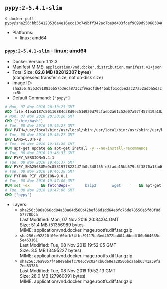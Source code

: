 ## `pypy:2-5.4.1-slim`

```console
$ docker pull pypy@sha256:bb554120536a4e16ecc10c749bff342ac7be9d403fcef9099d9306838488249f
```

-	Platforms:
	-	linux; amd64

### `pypy:2-5.4.1-slim` - linux; amd64

-	Docker Version: 1.12.3
-	Manifest MIME: `application/vnd.docker.distribution.manifest.v2+json`
-	Total Size: **82.8 MB (82812307 bytes)**  
	(compressed transfer size, not on-disk size)
-	Image ID: `sha256:85b3c918836b57b3eca873c2f9eacfd644babf51cd5e2ac27a52adba5daccc5b`
-	Default Command: `["pypy"]`

```dockerfile
# Mon, 07 Nov 2016 20:30:25 GMT
ADD file:41ea5187c50116884c38d9ec51d920d79cfaeb2a61c52e07a97f457419a10a4f in / 
# Mon, 07 Nov 2016 20:30:26 GMT
CMD ["/bin/bash"]
# Tue, 08 Nov 2016 19:46:27 GMT
ENV PATH=/usr/local/bin:/usr/local/sbin:/usr/local/bin:/usr/sbin:/usr/bin:/sbin:/bin
# Tue, 08 Nov 2016 19:46:27 GMT
ENV LANG=C.UTF-8
# Tue, 08 Nov 2016 19:46:36 GMT
RUN apt-get update && apt-get install -y --no-install-recommends 		ca-certificates 		libexpat1 		libffi6 		libgdbm3 		libsqlite3-0 	&& rm -rf /var/lib/apt/lists/*
# Tue, 08 Nov 2016 19:46:37 GMT
ENV PYPY_VERSION=5.4.1
# Tue, 08 Nov 2016 19:46:37 GMT
ENV PYPY_SHA256SUM=9c85319778224d7fb0c348f55fe3fada15bb579c5f3870a13ad63b42a737dd72
# Tue, 08 Nov 2016 19:46:38 GMT
ENV PYTHON_PIP_VERSION=9.0.1
# Tue, 08 Nov 2016 19:47:06 GMT
RUN set -ex 	&& fetchDeps=' 		bzip2 		wget 	' 	&& apt-get update && apt-get install -y $fetchDeps --no-install-recommends && rm -rf /var/lib/apt/lists/* 		&& wget -O pypy.tar.bz2 "https://bitbucket.org/pypy/pypy/downloads/pypy2-v${PYPY_VERSION}-linux64.tar.bz2" 	&& echo "$PYPY_SHA256SUM  pypy.tar.bz2" | sha256sum -c 	&& tar -xjC /usr/local --strip-components=1 -f pypy.tar.bz2 	&& rm pypy.tar.bz2 			&& wget -O /tmp/get-pip.py 'https://bootstrap.pypa.io/get-pip.py' 		&& pypy /tmp/get-pip.py "pip==$PYTHON_PIP_VERSION" 		&& rm /tmp/get-pip.py 	&& pip install --no-cache-dir --upgrade --force-reinstall "pip==$PYTHON_PIP_VERSION" 	&& [ "$(pip list |tac|tac| awk -F '[ ()]+' '$1 == "pip" { print $2; exit }')" = "$PYTHON_PIP_VERSION" ] 		&& apt-get purge -y --auto-remove $fetchDeps 	&& rm -rf ~/.cache
# Tue, 08 Nov 2016 19:47:06 GMT
CMD ["pypy"]
```

-	Layers:
	-	`sha256:386a066cd84a33a04d560c42bef66d1dd64ebfc76de78550e5fd0f8d57778bca`  
		Last Modified: Mon, 07 Nov 2016 20:34:04 GMT  
		Size: 51.4 MB (51356989 bytes)  
		MIME: application/vnd.docker.image.rootfs.diff.tar.gzip
	-	`sha256:e92820f00ef60bfb54fbc89117ba3ed4072ba004a6bcdf80b064635c5e463161`  
		Last Modified: Tue, 08 Nov 2016 19:52:05 GMT  
		Size: 3.5 MB (3495227 bytes)  
		MIME: application/vnd.docker.image.rootfs.diff.tar.gzip
	-	`sha256:36a9057f468e9abefc70e5d9c024cb6de0ea28506bcaa6b6341a39fa7ed83786`  
		Last Modified: Tue, 08 Nov 2016 19:52:13 GMT  
		Size: 28.0 MB (27960091 bytes)  
		MIME: application/vnd.docker.image.rootfs.diff.tar.gzip
